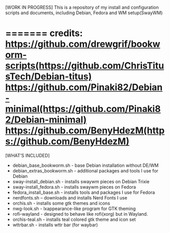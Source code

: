 ﻿                            
[WORK IN PROGRESS]
This is a repository of my install and configuration scripts and documents, including Debian, Fedora and WM setup(SwayWM)

=======
credits:
https://github.com/drewgrif/bookworm-scripts(https://github.com/ChrisTitusTech/Debian-titus)
https://github.com/Pinaki82/Debian-minimal(https://github.com/Pinaki82/Debian-minimal)
https://github.com/BenyHdezM(https://github.com/BenyHdezM)
=======

[WHAT’S INCLUDED]

* debian_base_bookworm.sh - base Debian installation without DE/WM
* debian_extras_bookworm.sh - additional packages and tools I use for Debian
* sway-install_debian.sh - installs swaywm pieces on Debian Trixie
* sway-install_fedora.sh - installs swaywm pieces on Fedora
* fedora_install_base.sh - installs tools and packages I use for Fedora
* nerdfonts.sh – downloads and installs Nerd Fonts I use
* orchis.sh - installs some gtk themes and icons
* nwg-look.sh - lxappearance-like program for GTK theming
* rofi-wayland - designed to behave like rofi(xorg) but in Wayland.
* orchis-teal.sh - installs teal colored gtk theme and icon set
* wttrbar.sh - installs wttr bar (for waybar)


